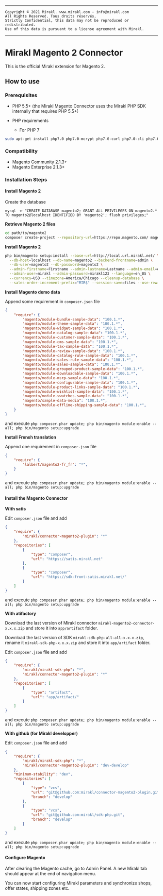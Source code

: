 ****
    Copyright © 2021 Mirakl. www.mirakl.com - info@mirakl.com
    All Rights Reserved. Tous droits réservés.
    Strictly Confidential, this data may not be reproduced or redistributed.
    Use of this data is pursuant to a license agreement with Mirakl.
****

# Mirakl Magento 2 Connector

This is the official Mirakl extension for Magento 2.

## How to use

### Prerequisites

 * PHP 5.5+ (the Mirakl Magento Connector uses the Mirakl PHP SDK internally that requires PHP 5.5+)

 * PHP requirements
   * For PHP 7
 ```bash
sudo apt-get install php7.0 php7.0-mcrypt php7.0-curl php7.0-cli php7.0-mysql php7.0-gd libapache2-mod-php7.0 php7.0-intl php7.0-zip php-xml php-mbstring
 ```

### Compatibility

 * Magento Community 2.1.3+
 * Magento Enterprise 2.1.3+

### Installation Steps

#### Install Magento 2

Create the database

`mysql -e "CREATE DATABASE magento2; GRANT ALL PRIVILEGES ON magento2.* TO magento2@localhost IDENTIFIED BY 'magento2'; flush privileges;"`

**Retrieve Magento 2 files**

```bash
cd path/to/magento2
composer create-project --repository-url=https://repo.magento.com/ magento/project-community-edition .
```

**Install Magento 2**

```bash
php bin/magento setup:install --base-url=http://local.url.mirakl.net/ \
  --db-host=localhost --db-name=magento2 --backend-frontname=admin \
  --db-user=magento2 --db-password=magento2 \
  --admin-firstname=Firstname --admin-lastname=Lastname --admin-email=email@mirakl.com \
  --admin-user=mirakl --admin-password=mirakl123 --language=en_US \
  --currency=USD --timezone=America/Chicago --cleanup-database \
  --sales-order-increment-prefix="MIR$" --session-save=files --use-rewrites=1
```
**Install Magento demo data**

Append some requirement in `composer.json` file
```json
{
    "require": {
        "magento/module-bundle-sample-data": "100.1.*",
        "magento/module-theme-sample-data": "100.1.*",
        "magento/module-widget-sample-data": "100.1.*",
        "magento/module-catalog-sample-data": "100.1.*",
        "magento/module-customer-sample-data": "100.1.*",
        "magento/module-cms-sample-data": "100.1.*",
        "magento/module-tax-sample-data": "100.1.*",
        "magento/module-review-sample-data": "100.1.*",
        "magento/module-catalog-rule-sample-data": "100.1.*",
        "magento/module-sales-rule-sample-data": "100.1.*",
        "magento/module-sales-sample-data": "100.1.*",
        "magento/module-grouped-product-sample-data": "100.1.*",
        "magento/module-downloadable-sample-data": "100.1.*",
        "magento/module-msrp-sample-data": "100.1.*",
        "magento/module-configurable-sample-data": "100.1.*",
        "magento/module-product-links-sample-data": "100.1.*",
        "magento/module-wishlist-sample-data": "100.1.*",
        "magento/module-swatches-sample-data": "100.1.*",
        "magento/sample-data-media": "100.1.*",
        "magento/module-offline-shipping-sample-data": "100.1.*",
    }
}
```

and execute `php composer.phar update; php bin/magento module:enable --all; php bin/magento setup:upgrade`

**Install Frensh translation**

Append one requirement in `composer.json` file
```json
{
    "require": {
        "lalbert/magento2-fr_fr": "*",
    }
}
```

and execute `php composer.phar update; php bin/magento module:enable --all; php bin/magento setup:upgrade`

#### Install the Magento Connector

**With satis**

Edit `composer.json` file and add

```json
{
    "require": {
        "mirakl/connector-magento2-plugin": "*"
    },
    "repositories": [
        {
            "type": "composer",
            "url": "https://satis.mirakl.net"
        },
        {
            "type": "composer",
            "url": "https://sdk-front-satis.mirakl.net/"
        }
    ]
}
```

and execute `php composer.phar update; php bin/magento module:enable --all; php bin/magento setup:upgrade`

**With atifactory**

Download the last version of Mirakl connector `mirakl-magento2-connector-x.x.x.zip` and store it into `app/artifact` folder.

Download the last version of SDK `mirakl-sdk-php-all-all-x.x.x.zip`, rename it `mirakl-sdk-php-x.x.x.zip` and store it into `app/artifact` folder.

Edit `composer.json` file and add

```json
{
    "require": {
        "mirakl/mirakl-sdk-php": "*",
        "mirakl/connector-magento2-plugin": "*"
    },
    "repositories": [
        {
            "type": "artifact",
            "url": "app/artifact/"
        }
    ]
}
```

and execute `php composer.phar update; php bin/magento module:enable --all; php bin/magento setup:upgrade`

**With github (for Mirakl developper)**

Edit `composer.json` file and add

```json
{
    "require": {
        "mirakl/mirakl-sdk-php": "*",
        "mirakl/connector-magento2-plugin": "dev-develop"
    },
    "minimum-stability": "dev",
    "repositories": [
        {
            "type": "vcs",
            "url": "git@github.com:mirakl/connector-magento2-plugin.git",
            "branch": "develop"
        },
        {
            "type": "vcs",
            "url": "git@github.com:mirakl/sdk-php.git",
            "branch": "develop"
        }
    ]
}
```

and execute `php composer.phar update; php bin/magento module:enable --all; php bin/magento setup:upgrade`

#### Configure Magento

After clearing the Magento cache, go to Admin Panel. A new Mirakl tab should appear at the end of navigation menu.

You can now start configuring Mirakl parameters and synchronize shops, offer states, shipping zones etc.
